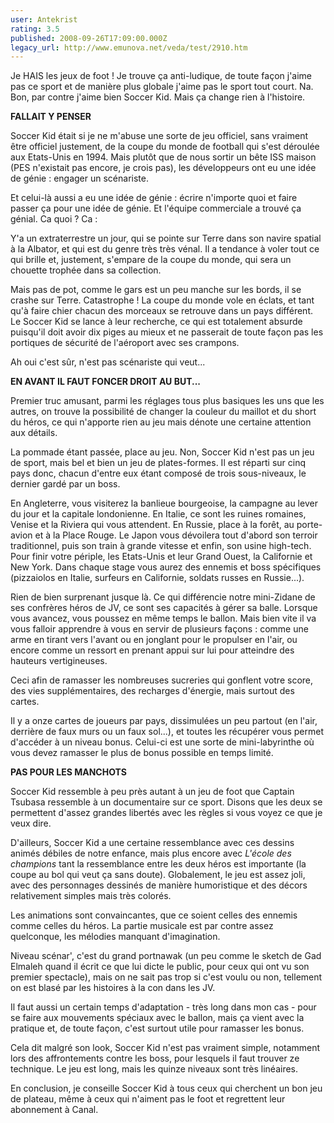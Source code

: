```yaml
---
user: Antekrist
rating: 3.5
published: 2008-09-26T17:09:00.000Z
legacy_url: http://www.emunova.net/veda/test/2910.htm
---
```

Je HAIS les jeux de foot ! Je trouve ça anti-ludique, de toute façon j'aime pas ce sport et de manière plus globale j'aime pas le sport tout court. Na. Bon, par contre j'aime bien Soccer Kid. Mais ça change rien à l'histoire.  

  

**FALLAIT Y PENSER**  

Soccer Kid était si je ne m'abuse une sorte de jeu officiel, sans vraiment être officiel justement, de la coupe du monde de football qui s'est déroulée aux Etats-Unis en 1994\. Mais plutôt que de nous sortir un bête ISS maison (PES n'existait pas encore, je crois pas), les développeurs ont eu une idée de génie : engager un scénariste.  

Et celui-là aussi a eu une idée de génie : écrire n'importe quoi et faire passer ça pour une idée de génie. Et l'équipe commerciale a trouvé ça génial. Ca quoi ? Ca :   

Y'a un extraterrestre un jour, qui se pointe sur Terre dans son navire spatial à la Albator, et qui est du genre très très vénal. Il a tendance à voler tout ce qui brille et, justement, s'empare de la coupe du monde, qui sera un chouette trophée dans sa collection.  

Mais pas de pot, comme le gars est un peu manche sur les bords, il se crashe sur Terre. Catastrophe ! La coupe du monde vole en éclats, et tant qu'à faire chier chacun des morceaux se retrouve dans un pays différent. Le Soccer Kid se lance à leur recherche, ce qui est totalement absurde puisqu'il doit avoir dix piges au mieux et ne passerait de toute façon pas les portiques de sécurité de l'aéroport avec ses crampons.  

Ah oui c'est sûr, n'est pas scénariste qui veut...  

  

**EN AVANT IL FAUT FONCER DROIT AU BUT...**  

Premier truc amusant, parmi les réglages tous plus basiques les uns que les autres, on trouve la possibilité de changer la couleur du maillot et du short du héros, ce qui n'apporte rien au jeu mais dénote une certaine attention aux détails.  

La pommade étant passée, place au jeu. Non, Soccer Kid n'est pas un jeu de sport, mais bel et bien un jeu de plates-formes. Il est réparti sur cinq pays donc, chacun d'entre eux étant composé de trois sous-niveaux, le dernier gardé par un boss.  

En Angleterre, vous visiterez la banlieue bourgeoise, la campagne au lever du jour et la capitale londonienne. En Italie, ce sont les ruines romaines, Venise et la Riviera qui vous attendent. En Russie, place à la forêt, au porte-avion et à la Place Rouge. Le Japon vous dévoilera tout d'abord son terroir traditionnel, puis son train à grande vitesse et enfin, son usine high-tech. Pour finir votre périple, les Etats-Unis et leur Grand Ouest, la Californie et New York. Dans chaque stage vous aurez des ennemis et boss spécifiques (pizzaiolos en Italie, surfeurs en Californie, soldats russes en Russie...).  

Rien de bien surprenant jusque là. Ce qui différencie notre mini-Zidane de ses confrères héros de JV, ce sont ses capacités à gérer sa balle. Lorsque vous avancez, vous poussez en même temps le ballon. Mais bien vite il va vous falloir apprendre à vous en servir de plusieurs façons : comme une arme en tirant vers l'avant ou en jonglant pour le propulser en l'air, ou encore comme un ressort en prenant appui sur lui pour atteindre des hauteurs vertigineuses.  

Ceci afin de ramasser les nombreuses sucreries qui gonflent votre score, des vies supplémentaires, des recharges d'énergie, mais surtout des cartes.  

Il y a onze cartes de joueurs par pays, dissimulées un peu partout (en l'air, derrière de faux murs ou un faux sol...), et toutes les récupérer vous permet d'accéder à un niveau bonus. Celui-ci est une sorte de mini-labyrinthe où vous devez ramasser le plus de bonus possible en temps limité.  

  

**PAS POUR LES MANCHOTS**  

Soccer Kid ressemble à peu près autant à un jeu de foot que Captain Tsubasa ressemble à un documentaire sur ce sport. Disons que les deux se permettent d'assez grandes libertés avec les règles si vous voyez ce que je veux dire.  

D'ailleurs, Soccer Kid a une certaine ressemblance avec ces dessins animés débiles de notre enfance, mais plus encore avec _L'école des champions_ tant la ressemblance entre les deux héros est importante (la coupe au bol qui veut ça sans doute). Globalement, le jeu est assez joli, avec des personnages dessinés de manière humoristique et des décors relativement simples mais très colorés.  

Les animations sont convaincantes, que ce soient celles des ennemis comme celles du héros. La partie musicale est par contre assez quelconque, les mélodies manquant d'imagination.  

Niveau scénar', c'est du grand portnawak (un peu comme le sketch de Gad Elmaleh quand il écrit ce que lui dicte le public, pour ceux qui ont vu son premier spectacle), mais on ne sait pas trop si c'est voulu ou non, tellement on est blasé par les histoires à la con dans les JV.  

Il faut aussi un certain temps d'adaptation - très long dans mon cas - pour se faire aux mouvements spéciaux avec le ballon, mais ça vient avec la pratique et, de toute façon, c'est surtout utile pour ramasser les bonus.  

Cela dit malgré son look, Soccer Kid n'est pas vraiment simple, notamment lors des affrontements contre les boss, pour lesquels il faut trouver ze technique. Le jeu est long, mais les quinze niveaux sont très linéaires.  

  

En conclusion, je conseille Soccer Kid à tous ceux qui cherchent un bon jeu de plateau, même à ceux qui n'aiment pas le foot et regrettent leur abonnement à Canal.